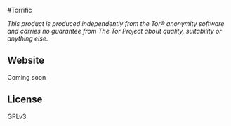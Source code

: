 #Torrific

*This product is produced independently from the Tor® anonymity software and carries no guarantee from The Tor Project about quality, suitability or anything else.*


## Website
Coming soon

## License
GPLv3
